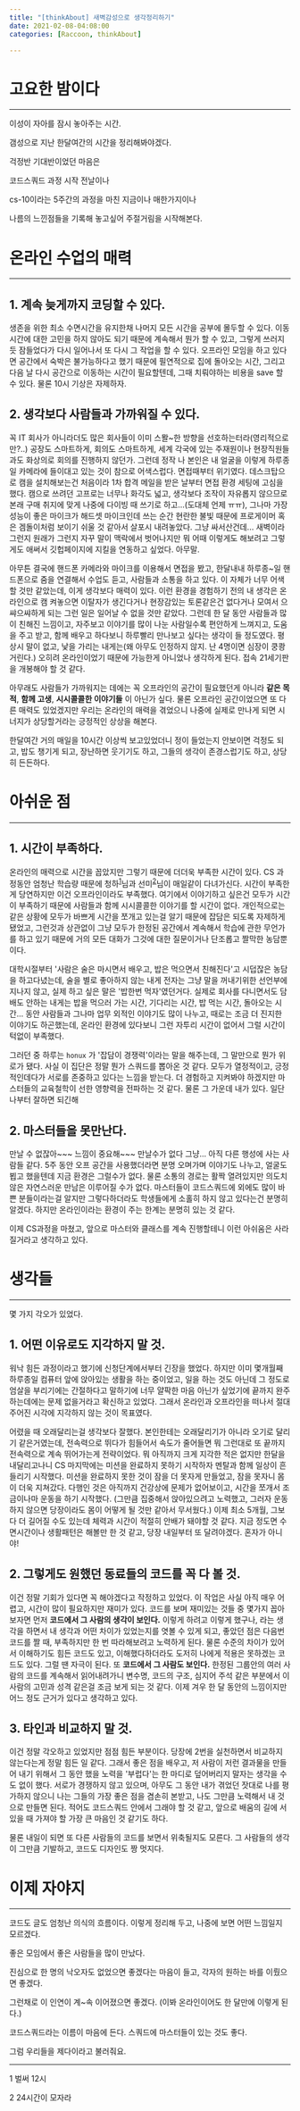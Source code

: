 ```yaml
---
title: "[thinkAbout] 새벽감성으로 생각정리하기"
date: 2021-02-08-04:08:00
categories: [Raccoon, thinkAbout]

---
```




# 고요한 밤이다

---

이성이 자아를 잠시 놓아주는 시간.

갬성으로 지난 한달여간의 시간을 정리해봐야겠다.

걱정반 기대반이었던 마음은

코드스쿼드 과정 시작 전날이나

cs-10이라는 5주간의 과정을 마친 지금이나  매한가지이나

나름의 느낀점들을 기록해 놓고싶어 주절거림을 시작해본다.



# 온라인 수업의 매력

---

## 1. **계속 늦게까지 코딩할 수 있다.**

   생존을 위한 최소 수면시간을 유지한채 나머지 모든 시간을 공부에 몰두할 수 있다. 이동 시간에 대한 고민을 하지 않아도 되기 때문에 계속해서 뭔가 할 수 있고, 그렇게 쓰러지듯 잠들었다가 다시 일어나서 또 다시 그 작업을 할 수 있다. 오프라인 모임을 하고 있다면 공간에서 숙박은 불가능하다고 했기 때문에 필연적으로 집에 돌아오는 시간, 그리고 다음 날 다시 공간으로 이동하는 시간이 필요할텐데, 그때 치뤄야하는 비용을 save 할 수 있다. 물론 10시 기상은 자제하자.

   

## 2. **생각보다 사람들과 가까워질 수 있다.**

꼭 IT 회사가 아니라더도 많은 회사들이 이미 스뫌~한 방향을 선호하는터라(영리적으로만?..) 공장도 스마트하게, 회의도 스마트하게, 세계 각국에 있는 주재원이나 현장직원들과도 화상의로 회의를 진행하지 않던가. 그런데 정작 나 본인은 내 얼굴을 이렇게 하루종일 카메라에 들이대고 있는 것이 참으로 어색스럽다. 면접때부터 위기였다. 데스크탑으로 캠을 설치해보는건 처음이라 1차 합격 메일을 받은 날부터 면접 환경 세팅에 고심을 했다. 캠으로 쓰려던 고프로는 너무나 화각도 넓고, 생각보다 조작이 자유롭지 않으므로 본래 구매 취지에 맞게 나중에 다이빙 때 쓰기로 하고...(도대체 언제 ㅠㅠ), 그나마 가장 성능이 좋은 마이크가 해드셋 마이크인데 쓰는 순간 현란한 불빛 때문에 프로게이머 혹은 겜돌이처럼 보이기 쉬울 것 같아서 살포시 내려놓았다. 그냥 싸서산건데... 새벽이라 그런지 원래가 그런지 자꾸 말이 맥락에서 벗어나지만 뭐 어때 이렇게도 해보려고 그렇게도 애써서 깃헙페이지에 지킬을 연동하고 싶었다. 아무말.

아무튼 결국에 핸드폰 카메라와 마이크를 이용해서 면접을 봤고, 한달내내 하루종~일 핸드폰으로 줌을 연결해서 수업도 듣고, 사람들과 소통을 하고 있다. 이 자체가 너무 어색할 것만 같았는데, 이게 생각보다 매력이 있다. 이런 환경을 경험하기 전의 내 생각은 온라인으로 캠 켜놓으면 이탈자가 생긴다거나 현장감있는 토론같은건 없다거나 모여서 으쌰으쌰하게 되는 그런 일은 일어날 수 없을 것만 같았다. 그런데 한 달 동안 사람들과 많이 친해진 느낌이고, 자주보고 이야기를 많이 나눈 사람일수록 편안하게 느껴지고, 도움을 주고 받고, 함께 배우고 하다보니 하루빨리 만나보고 싶다는 생각이 들 정도였다. 평상시 말이 없고, 낯을 가리는 내게는(왜 아무도 인정하지 않지. 난 4명이면 심장이 쿵쾅거린다.) 오히려 온라인이었기 때문에 가능한게 아니었나 생각하게 된다. 접속 21세기판을 개봉해야 할 것 같다.

아무래도 사람들가 가까워지는 데에는 꼭 오프라인의 공간이 필요했던게 아니라 **같은 목적**, **함께 고생**, **시시콜콜한 이야기들** 이 아닌가 싶다. 물론 오프라인 공간이었으면 또 다른 매력도 있었겠지만 우리는 온라인의 매력을 겪었으니 나중에 실제로 만나게 되면 시너지가 상당할거라는 긍정적인 상상을 해본다.

한달여간 거의 매일을 10시간 이상씩 보고있었더니 정이 들었는지 안보이면 걱정도 되고, 밥도 챙기게 되고, 장난하면 웃기기도 하고, 그들의 생각이 존경스럽기도 하고, 상당히 든든하다.

   

# 아쉬운 점

---

## 1. **시간이 부족하다.**

   온라인의 매력으로 시간을 꼽았지만 그렇기 때문에 더더욱 부족한 시간이 있다. CS 과정동안 엄청난 학습량 때문에 청하<sup>[1](#footnote_1)</sup>님과 선미<sup>[2](#footnote_2)</sup>님이 매일같이 다녀가신다. 시간이 부족한게 당연하지만 이건 오프라인이라도 부족했다. 여기에서 이야기하고 싶은건 모두가 시간이 부족하기 때문에 사람들과 함께 시시콜콜한 이야기를 할 시간이 없다. 개인적으로는 같은 상황에 모두가 바쁘게 시간을 쪼개고 있는걸 알기 때문에 잡담은 되도록 자제하게 됐었고, 그런것과 상관없이 그냥 모두가 한정된 공간에서 계속해서 학습에 관한 무언가를 하고 있기 때문에 거의 모든 대화가 그것에 대한 질문이거나 단조롭고 짤막한 농담뿐이다.

   대학시절부터 '사람은 술은 마시면서 배우고, 밥은 먹으면서 친해진다'고 시덥잖은 농담을 하고다녔는데, 술을 별로 좋아하지 않는 내게 전자는 그냥 말을 꺼내기위한 선언부에 지나지 않고, 실제 하고 싶은 말은 '밥한번 먹자'였던거다. 실제로 회사를 다니면서도 담배도 안하는 내게는 밥을 먹으러 가는 시간, 기다리는 시간, 밥 먹는 시간, 돌아오는 시간... 동안 사람들과 그나마 업무 외적인 이야기도 많이 나누고, 때로는 조금 더 진지한 이야기도 하곤했는데, 온라인 환경에 있다보니 그런 자투리 시간이 없어서 그럴 시간이 턱없이 부족했다.

   그러던 중 하루는 `honux` 가 '잡담이 경쟁력'이라는 말을 해주는데, 그 말만으로 뭔가 위로가 됐다. 사실 이 집단은 정말 뭔가 스쿼드를 뽑아온 것 같다. 모두가 열정적이고, 긍정적인데다가 서로를 존중하고 있다는 느낌을 받는다. 더 경험하고 지켜봐야 하겠지만 마스터들의 교육철학이 선한 영향력을 전파하는 것 같다. 물론 그 가운데 내가 있다. 일단 나부터 잘하면 되긴해

   

## 2. **마스터들을 못만난다.**

   만날 수 없잖아~~~ 느낌이 중요해~~~ 만날수가 없다 그냥... 아직 다른 행성에 사는 사람들 같다. 5주 동안 오프 공간을 사용했더라면 분명 오며가며 이야기도 나누고, 얼굴도 뵙고 했을텐데 지금 환경은 그럴수가 없다. 물론 소통의 경로는 활짝 열려있지만 의도치 않은 자연스러운 만남은 이루어질 수가 없다. 마스터들이 코드스쿼드에 외에도 많이 바쁜 분들이라는걸 알지만 그렇다하더라도 학생들에게 소홀히 하지 않고 있다는건 분명히 알겠다. 하지만 온라인이라는 환경이 주는 한계는 분명히 있는 것 같다.

   이제 CS과정을 마쳤고, 앞으로 마스터와 클래스를 계속 진행할테니 이런 아쉬움은 사라질거라고 생각하고 있다.



# 생각들

---

몇 가지 각오가 있었다.

## 1. **어떤 이유로도 지각하지 말 것.**

   워낙 힘든 과정이라고 했기에 신청단계에서부터 긴장을 했었다. 하지만 이미 몇개월째 하루종일 컴퓨터 앞에 앉아있는 생활을 하는 중이었고, 일을 하는 것도 아닌데 그 정도로 엄살을 부리기에는 간절하다고 말하기에 너무 얄팍한 마음 아닌가 싶었기에 끝까지 완주하는데에는 문제 없을거라고 확신하고 있었다. 그래서 온라인과 오프라인을 떠나서 절대 주어진 시각에 지각하지 않는 것이 목표였다.

   어렸을 때 오래달리는걸 생각보다 잘했다. 본인한테는 오래달리기가 아니라 오기로 달리기 같은거였는데, 전속력으로 뛰다가 힘들어서 속도가 줄어들면 뭐 그런대로 또 끝까지 전속력으로 계속 뛰어가는게 전략이었다. 뭐 아직까지 크게 지각한 적은 없지만 한달을 내달리고나니 CS 마지막에는 미션을 완료하지 못하기 시작하자 멘탈과 함께 일상이 흔들리기 시작했다. 미션을 완료하지 못한 것이 잠을 더 못자게 만들었고, 잠을 못자니 몸이 더욱 지쳐갔다. 다행인 것은 아직까지 건강상에 문제가 없어보이고, 시간을 쪼개서 조금이나마 운동을 하기 시작했다. (그만큼 집중해서 앉아있으려고 노력했고, 그러자 운동하지 않으면 당장이라도 몸이 어떻게 될 것만 같아서 무서웠다.)
   이제 최소 5개월, 그보다 더 길어질 수도 있는데 체력과 시간이 적절히 안배가 돼야할 것 같다. 지금 정도면 수면시간이나 생활패턴은 해볼만 한 것 같고, 당장 내일부터 또 달려야겠다. 혼자가 아니야!

   

## 2. **그렇게도 원했던 동료들의 코드를 꼭 다 볼 것.**

   이건 정말 기회가 있다면 꼭 해야겠다고 작정하고 있었다. 이 작업은 사실 아직 매우 어렵고, 시간이 많이 필요하지만 재미가 있다. 코드를 보며 재미있는 것들 중 몇가지 꼽아보자면 먼저 **코드에서 그 사람의 생각이 보인다.** 이렇게 하려고 이렇게 했구나, 라는 생각을 하면서 내 생각과 어떤 차이가 있었는지를 엿볼 수 있게 되고, 좋았던 점은 다음번 코드를 짤 때, 부족하지만 한 번 따라해보려고 노력하게 된다. 물론 수준의 차이가 있어서 이해하기도 힘든 코드도 있고, 이해했다하더라도 도저히 나에게 적용은 못하겠는 코드도 있다. 그럴 땐 자극이 된다. 또 **코드에서 그 사람도 보인다.** 한정된 그룹안의 여러 사람의 코드를 계속해서 읽어내려가니 변수명, 코드의 구조, 심지어 주석 같은 부분에서 이 사람의 고민과 성격 같은걸 조금 보게 되는 것 같다. 이제 겨우 한 달 동안의 느낌이지만 어느 정도 근거가 있다고 생각하고 있다.

   

## 3. **타인과 비교하지 말 것.**

   이건 정말 각오하고 있었지만 점점 힘든 부분이다. 당장에 2번을 실천하면서 비교하지 않는다는게 정말 힘든 일 같다.  그래서 좋은 점을 배우고, 저 사람이 저런 결과물을 만들어 내기 위해서 그 동안 했을 노력을 '부럽다'는 한 마디로 덮어버리지 말자는 생각을 수도 없이 했다. 서로가 경쟁하지 않고 있으며, 아무도 그 동안 내가 겪었던 잣대로 나를 평가하지 않으니 나는 그들의 가장 좋은 점을 겸손히 본받고, 나도 그만큼 노력해서 내 것으로 만들면 된다. 적어도 코드스쿼드 안에서 그래야 할 것 같고, 앞으로 배움의 길에 서 있을 때 가져야 할 가장 큰 마음인 것 같기도 하다.

   물론 내일이 되면 또 다른 사람들의 코드를 보면서 위축될지도 모른다. 그 사람들의 생각이 그만큼 기발하고, 코드도 디자인도 짱 멋지다. 

   

# 이제 자야지

---

코드도 글도 엄청난 의식의 흐름이다. 이렇게 정리해 두고, 나중에 보면 어떤 느낌일지 모르겠다.

좋은 모임에서 좋은 사람들을 많이 만났다.

진심으로 한 명의 낙오자도 없었으면 좋겠다는 마음이 들고, 각자의 원하는 바를 이뤘으면 좋겠다.

그런채로 이 인연이 계~속 이어졌으면 좋겠다. (이봐 온라인이어도 한 달만에 이렇게 된다.)

코드스쿼드라는 이름이 마음에 든다. 스쿼드에 마스터들이 있는 것도 좋다.

그럼 우리들을 제다이라고 불러줘요.




---
<a name="footnote_1">1</a> 벌써 12시    

<a name="footnote_2">2</a> 24시간이 모자라  